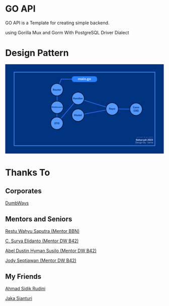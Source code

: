 # GO API


GO API is a Template for creating simple backend.

using Gorilla Mux and Gorm With PostgreSQL Driver Dialect

# Design Pattern

![](be.png)

# Thanks To 

 ## Corporates

[DumbWays](https://github.com/DumbWaysDotId)

## Mentors and Seniors

[Restu Wahyu Saputra (Mentor BBN)](https://github.com/restuwahyu13)

[C. Surya Elidanto (Mentor DW B42)](https://github.com/suryaa6666)

[Abel Dustin Hyman Susilo (Mentor DW B42)](https://github.com/adhxabre)

[Jody Septiawan (Mentor DW B42)](https://github.com/Jody-septiawan)


## My Friends 

[Ahmad Sidik Rudini](https://github.com/asidikrdn)

[Jaka Sianturi](https://github.com/jakasianturi)

